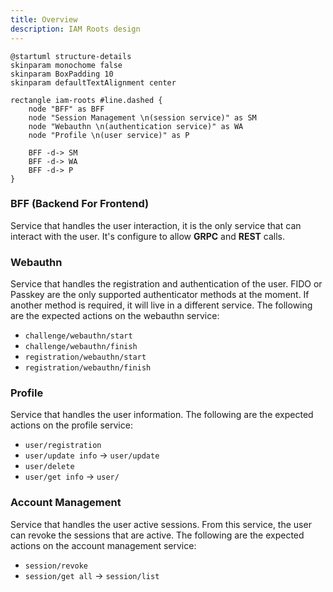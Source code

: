 ```yaml
---
title: Overview
description: IAM Roots design
---
```


```plantuml
@startuml structure-details
skinparam monochome false
skinparam BoxPadding 10
skinparam defaultTextAlignment center

rectangle iam-roots #line.dashed {
    node "BFF" as BFF
    node "Session Management \n(session service)" as SM
    node "Webauthn \n(authentication service)" as WA
    node "Profile \n(user service)" as P

    BFF -d-> SM
    BFF -d-> WA
    BFF -d-> P
}
```

### BFF (Backend For Frontend)

Service that handles the user interaction, it is the only service that can interact with the user. It's configure to
allow **GRPC** and **REST** calls.

### Webauthn

Service that handles the registration and authentication of the user. FIDO or Passkey are the only supported authenticator
methods at the moment. If another method is required, it will live in a different service. The following are the expected
actions on the webauthn service:

- `challenge/webauthn/start`
- `challenge/webauthn/finish`
- `registration/webauthn/start`
- `registration/webauthn/finish`

### Profile

Service that handles the user information.
The following are the expected actions on the profile service:

- `user/registration`
- `user/update info` -> `user/update`
- `user/delete`
- `user/get info` -> `user/`

### Account Management

Service that handles the user active sessions. From this service, the user can revoke the sessions that are active.
The following are the expected actions on the account management service:

- `session/revoke`
- `session/get all` -> `session/list`
